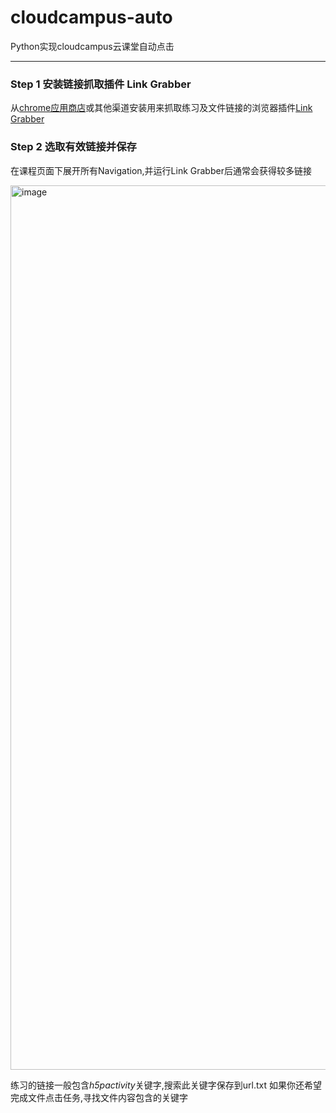# cloudcampus-auto
Python实现cloudcampus云课堂自动点击

---
### Step 1 安装链接抓取插件 Link Grabber
从[chrome应用商店](https://chrome.google.com/webstore/detail/link-grabber/caodelkhipncidmoebgbbeemedohcdma)或其他渠道安装用来抓取练习及文件链接的浏览器插件[Link Grabber](https://github.com/7fffffff/linkgrabber)
### Step 2 选取有效链接并保存
在课程页面下展开所有Navigation,并运行Link Grabber后通常会获得较多链接

<img width="1415" alt="image" src="https://github.com/wyl2003/cloudcampus-auto/assets/108109393/d966bf8e-c266-4814-831e-45634772f3c2">

练习的链接一般包含*h5pactivity*关键字,搜索此关键字保存到url.txt
如果你还希望完成文件点击任务,寻找文件内容包含的关键字

